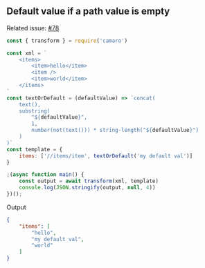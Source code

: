## Default value if a path value is empty

Related issue: [#78](https://github.com/tuananh/camaro/issues/78)

```js
const { transform } = require('camaro')

const xml = `
    <items>
        <item>hello</item>
        <item />
        <item>world</item>
    </items>
`
const textOrDefault = (defaultValue) => `concat(
    text(),
    substring(
        "${defaultValue}",
        1,
        number(not(text())) * string-length("${defaultValue}")
    )
)`
const template = {
    items: ['//items/item', textOrDefault('my default val')]
}

;(async function main() {
    const output = await transform(xml, template)
    console.log(JSON.stringify(output, null, 4))
})();
```

Output

```json
{
    "items": [
        "hello",
        "my default val",
        "world"
    ]
}
```